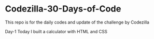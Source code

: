 # Codezilla-30-Days-of-Code
This repo is for the daily codes and  update of the challenge by Codezilla


Day-1 
Today I built a calculator with HTML and CSS
